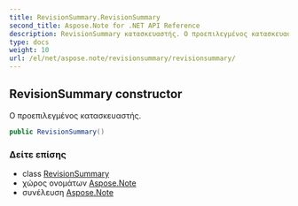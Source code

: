 ```yaml
---
title: RevisionSummary.RevisionSummary
second_title: Aspose.Note for .NET API Reference
description: RevisionSummary κατασκευαστής. Ο προεπιλεγμένος κατασκευαστής.
type: docs
weight: 10
url: /el/net/aspose.note/revisionsummary/revisionsummary/
---
```

## RevisionSummary constructor

Ο προεπιλεγμένος κατασκευαστής.

```csharp
public RevisionSummary()
```

### Δείτε επίσης

* class [RevisionSummary](../)
* χώρος ονομάτων [Aspose.Note](../../revisionsummary/)
* συνέλευση [Aspose.Note](../../../)


